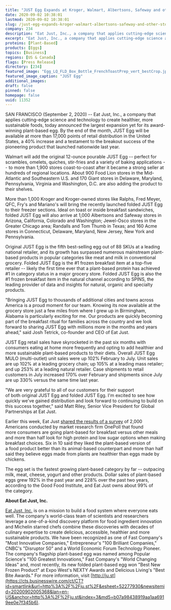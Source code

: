 ```yaml
---
title: "JUST Egg Expands at Kroger, Walmart, Albertsons, Safeway and other stores nationwide"
date: 2020-09-02 10:38:01
lastmod: 2020-09-02 10:38:01
slug: /just-egg-expands-kroger-walmart-albertsons-safeway-and-other-stores-nationwide
company: 234
description: "Eat Just, Inc., a company that applies cutting-edge science and technology to create healthier, more sustainable foods, today announced the largest expansion yet for its award-winning plant-based egg."
excerpt: "Eat Just, Inc., a company that applies cutting-edge science and technology to create healthier, more sustainable foods, today announced the largest expansion yet for its award-winning plant-based egg."
proteins: [Plant-Based]
products: [Eggs]
topics: [Business]
regions: [US & Canada]
flags: [Press Release]
directory: [234]
featured_image: "Egg_LQ_FLD_Box_Bottle_FrenchToastPrep_vert_bestCrop.jpg"
featured_image_caption: "JUST Egg"
additional_images:
draft: false
pinned: false
homepage: false
uuid: 11352
---
```

SAN FRANCISCO (September 2, 2020) -- Eat Just, Inc., a company that
applies cutting-edge science and technology to create healthier, more
sustainable foods, today announced the largest expansion yet for its
award-winning plant-based egg. By the end of the month, JUST Egg will be
available at more than 17,000 points of retail distribution in the
United States, a 40% increase and a testament to the breakout success of
the pioneering product that launched nationwide last year.

Walmart will add the original 12-ounce pourable JUST Egg -- perfect for
scrambles, omelets, quiches, stir-fries and a variety of baking
applications -- to more than 1,900 stores coast-to-coast after it became
a strong seller at hundreds of regional locations. About 900 Food
Lion stores in the Mid-Atlantic and Southeastern U.S. and 170 Giant
stores in Delaware, Maryland, Pennsylvania, Virginia and Washington,
D.C. are also adding the product to their shelves.

More than 1,000 Kroger and Kroger-owned stores like Ralphs, Fred Meyer,
QFC, Fry\'s and Mariano\'s will bring the recently launched folded JUST
Egg to their freezer sections. Ideal on toast or inside breakfast
sandwiches, folded JUST Egg will also arrive at 1,000 Albertsons
and Safeway stores in Arizona, California, Colorado and Washington;
Jewel-Osco stores in the Greater Chicago area; Randalls and Tom Thumb in
Texas; and 160 Acme stores in Connecticut, Delaware, Maryland, New
Jersey, New York and Pennsylvania.

Original JUST Egg is the fifth best-selling egg out of 88 SKUs at a
leading national retailer, and its growth has surpassed numerous
mainstream plant-based products in popular categories like meat and milk
in conventional grocery. Folded JUST Egg is the #1 frozen breakfast item
at a top-five retailer -- likely the first time ever that a plant-based
protein has achieved #1 in category status in a major grocery store.
Folded JUST Egg is also the #1 frozen breakfast item in the natural
channel according to SPINS, the leading provider of data and insights
for natural, organic and specialty products.

\"Bringing JUST Egg to thousands of additional cities and towns across
America is a proud moment for our team. Knowing its now available at the
grocery store just a few miles from where I grew up in Birmingham,
Alabama is particularly exciting for me. Our products are quickly
becoming part of the breakfast ritual for families across the
country and we look forward to sharing JUST Egg with millions more in
the months and years ahead," said Josh Tetrick, co-founder and CEO of
Eat Just.

JUST Egg retail sales have skyrocketed in the past six months with
consumers eating at home more frequently and opting to add healthier and
more sustainable plant-based products to their diets. Overall JUST Egg
MULO (multi-outlet) unit sales were up 102% February to July. Unit sales
are up 102% at a leading grocery chain; up 105% at a leading mass
retailer; and up 253% at a leading natural retailer. Case shipments to
retail customers in July increased 170% over February and shipments
since July are up 330% versus the same time last year.

\"We are very grateful to all of our customers for their support
of both original JUST Egg and folded JUST Egg. I\'m excited to see how
quickly we've gained distribution and look forward to continuing to
build on this success together,\" said Matt Riley, Senior Vice President
for Global Partnerships at Eat Just.

Earlier this week, Eat Just [shared the results of a
survey](https://www.businesswire.com/news/home/20200901005343/en/Americans-Plant-Based-Breakfast-New-Study-Finds) of
2,000 Americans conducted by market research firm OnePoll that found
more consumers are going plant-based for breakfast versus other meals
and more than half look for high protein and low sugar options when
making breakfast choices. Six in 10 said they liked the plant-based
version of a food product better than its animal-based counterpart and
more than half said they believe eggs made from plants are healthier
than eggs made by chickens.

The egg set is the fastest growing plant-based category by far --
outpacing milk, meat, cheese, yogurt and other products. Dollar sales of
plant-based eggs grew 192% in the past year and 228% over the past two
years, according to the Good Food Institute, and Eat Just owns about 99%
of the category.

**About Eat Just, Inc.**

[Eat Just,
Inc.](https://cts.businesswire.com/ct/CT?id=smartlink&url=http%3A%2F%2Fju.st%2F&esheet=52277930&newsitemid=20200902005368&lan=en-US&anchor=Eat+Just%2C+Inc.&index=2&md5=d0abf24b4d13c387d80b4a331b202076) is
on a mission to build a food system where everyone eats well. The
company's world-class team of scientists and researchers leverage a
one-of-a-kind discovery platform for food ingredient innovation and
Michelin starred chefs combine these discoveries with decades of
culinary expertise to create delicious, accessible, healthier and more
sustainable products. We have been recognized as one of Fast Company's
"Most Innovative Companies," Entrepreneur's "100 Brilliant Companies,"
CNBC's "Disruptor 50" and a World Economic Forum Technology Pioneer. The
company's flagship plant-based egg was named among Popular Science's
"100 Greatest Innovations," Fast Company's "World Changing Ideas" and,
most recently, its new folded plant-based egg won "Best New Frozen
Product" at Expo West's NEXTY Awards and Delicious Living's "Best Bite
Awards." For more information,
visit [http://ju.st](https://cts.businesswire.com/ct/CT?id=smartlink&url=http%3A%2F%2Fju.st%2F&esheet=52277930&newsitemid=20200902005368&lan=en-US&anchor=http%3A%2F%2Fju.st&index=3&md5=b07a98438919aa1aa6919ee0e7f345b6).
